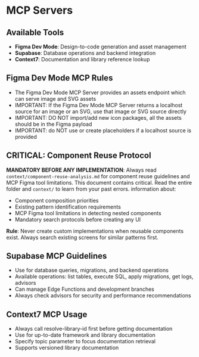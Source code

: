 # MCP Servers

## Available Tools

- **Figma Dev Mode**: Design-to-code generation and asset management
- **Supabase**: Database operations and backend integration
- **Context7**: Documentation and library reference lookup

## Figma Dev Mode MCP Rules

- The Figma Dev Mode MCP Server provides an assets endpoint which can serve image and SVG assets
- IMPORTANT: If the Figma Dev Mode MCP Server returns a localhost source for an image or an SVG, use that image or SVG source directly
- IMPORTANT: DO NOT import/add new icon packages, all the assets should be in the Figma payload
- IMPORTANT: do NOT use or create placeholders if a localhost source is provided

## CRITICAL: Component Reuse Protocol

**MANDATORY BEFORE ANY IMPLEMENTATION**: Always read `context/component-reuse-analysis.md` for component reuse guidelines and MCP Figma tool limitations. This document contains critical. Read the entire folder and `context/` to learn from your past errors. information about:

- Component composition priorities
- Existing pattern identification requirements
- MCP Figma tool limitations in detecting nested components
- Mandatory search protocols before creating any UI

**Rule**: Never create custom implementations when reusable components exist. Always search existing screens for similar patterns first.

## Supabase MCP Guidelines

- Use for database queries, migrations, and backend operations
- Available operations: list tables, execute SQL, apply migrations, get logs, advisors
- Can manage Edge Functions and development branches
- Always check advisors for security and performance recommendations

## Context7 MCP Usage

- Always call resolve-library-id first before getting documentation
- Use for up-to-date framework and library documentation
- Specify topic parameter to focus documentation retrieval
- Supports versioned library documentation
